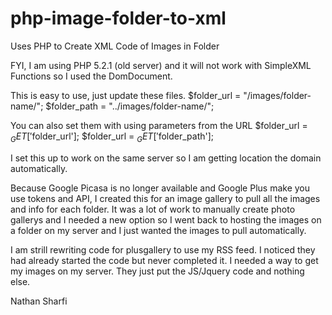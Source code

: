 # php-image-folder-to-xml
Uses PHP to Create XML Code of Images in Folder

FYI, I am using PHP 5.2.1 (old server) and it will not work with SimpleXML Functions so I used the DomDocument.

This is easy to use, just update these files.
$folder_url = "/images/folder-name/";
$folder_path = "../images/folder-name/";

You can also set them with using parameters from the URL
$folder_url = $_GET['$folder_url'];
$folder_url = $_GET['$folder_path'];

I set this up to work on the same server so I am getting location the domain automatically.

Because Google Picasa is no longer available and Google Plus make you use tokens and API, I created this for an image gallery to pull all the images and info for each folder. It was a lot of work to manually create photo gallerys and I needed a new option so I went back to hosting the images on a folder on my server and I just wanted the images to pull automatically.

I am strill rewriting code for plusgallery to use my RSS feed. I noticed they had already started the code but never completed it. I needed a way to get my images on my server. They just put the JS/Jquery code and nothing else.

Nathan Sharfi
